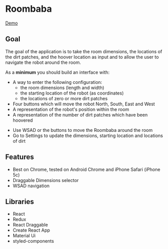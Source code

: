 # Roombaba

[Demo](https://roombaba-1cc0c.firebaseapp.com)

## Goal

The goal of the application is to take the room dimensions, the locations of the dirt patches, and the hoover location as input and to allow the user to navigate the robot around the room.

As a **minimum** you should build an interface with:

* A way to enter the following configuration:
  * the room dimensions (length and width)
  * the starting location of the robot (as coordinates)
  * the locations of zero or more dirt patches
* Four buttons which will move the robot North, South, East and West 
* A representation of the robot's position within the room
* A representation of the number of dirt patches which have been hoovered

- Use WSAD or the buttons to move the Roombaba around the room
- Go to Settings to update the dimensions, starting location and locations of dirt

## Features
- Best on Chrome, tested on Android Chrome and iPhone Safari (iPhone 5c)
- Draggable Dimensions selector
- WSAD navigation

## Libraries
- React
- Redux
- React Draggable
- Create React App
- Material Ui
- styled-components